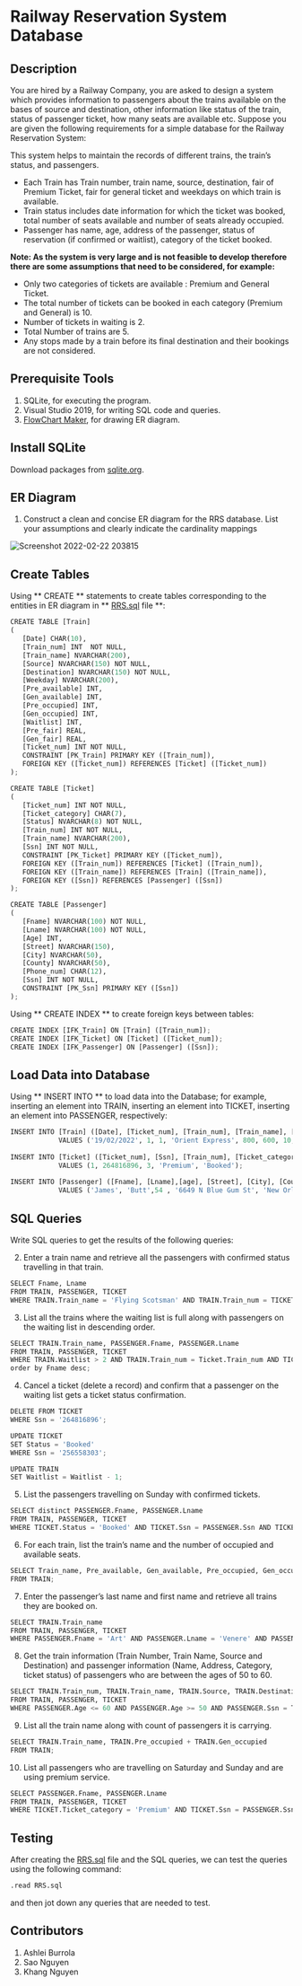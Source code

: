 # Railway Reservation System Database

## Description 

You are hired by a Railway Company, you are asked to design a system which provides
information to passengers about the trains available on the bases of source and destination, other
information like status of the train, status of passenger ticket, how many seats are available etc.
Suppose you are given the following requirements for a simple database for the Railway
Reservation System:

This system helps to maintain the records of different trains, the train’s status, and passengers.
* Each Train has Train number, train name, source, destination, fair of Premium Ticket,
fair for general ticket and weekdays on which train is available.
* Train status includes date information for which the ticket was booked, total number of
seats available and number of seats already occupied.
* Passenger has name, age, address of the passenger, status of reservation (if confirmed or
waitlist), category of the ticket booked.


**Note: As the system is very large and is not feasible to develop therefore there are some
assumptions that need to be considered, for example:**
* Only two categories of tickets are available : Premium and General Ticket.
* The total number of tickets can be booked in each category (Premium and General) is 10.
* Number of tickets in waiting is 2.
* Total Number of trains are 5.
* Any stops made by a train before its final destination and their bookings are not considered.

## Prerequisite Tools
  1. SQLite, for executing the program.
  2. Visual Studio 2019, for writing SQL code and queries.
  3. [FlowChart Maker](https://app.diagrams.net/), for drawing ER diagram.

## Install SQLite
Download packages from [sqlite.org](https://www.sqlite.org/download.html).

## ER Diagram
  1. Construct a clean and concise ER diagram for the RRS database. List your assumptions and clearly indicate the cardinality mappings

![Screenshot 2022-02-22 203815](https://user-images.githubusercontent.com/46115541/155575750-4dfa7e91-e53e-4d52-a4f7-7842ff99e859.png)

## Create Tables 
Using ** CREATE ** statements to create tables corresponding to the entities in ER diagram in ** [RRS.sql](https://github.com/mkhangg/RRS_G10/blob/main/Source_code/RRS.sql) file **:
```python
CREATE TABLE [Train]
(
   [Date] CHAR(10),
   [Train_num] INT  NOT NULL,
   [Train_name] NVARCHAR(200),
   [Source] NVARCHAR(150) NOT NULL,
   [Destination] NVARCHAR(150) NOT NULL,
   [Weekday] NVARCHAR(200),
   [Pre_available] INT,
   [Gen_available] INT,
   [Pre_occupied] INT,
   [Gen_occupied] INT,
   [Waitlist] INT,
   [Pre_fair] REAL,
   [Gen_fair] REAL,
   [Ticket_num] INT NOT NULL,
   CONSTRAINT [PK_Train] PRIMARY KEY ([Train_num]),
   FOREIGN KEY ([Ticket_num]) REFERENCES [Ticket] ([Ticket_num])
);

CREATE TABLE [Ticket]
(
   [Ticket_num] INT NOT NULL,
   [Ticket_category] CHAR(7),
   [Status] NVARCHAR(8) NOT NULL,
   [Train_num] INT NOT NULL,
   [Train_name] NVARCHAR(200),
   [Ssn] INT NOT NULL,
   CONSTRAINT [PK_Ticket] PRIMARY KEY ([Ticket_num]),
   FOREIGN KEY ([Train_num]) REFERENCES [Ticket] ([Train_num]),
   FOREIGN KEY ([Train_name]) REFERENCES [Train] ([Train_name]),
   FOREIGN KEY ([Ssn]) REFERENCES [Passenger] ([Ssn])
);

CREATE TABLE [Passenger]
(
   [Fname] NVARCHAR(100) NOT NULL,
   [Lname] NVARCHAR(100) NOT NULL,
   [Age] INT,
   [Street] NVARCHAR(150),
   [City] NVARCHAR(50),
   [County] NVARCHAR(50),
   [Phone_num] CHAR(12),
   [Ssn] INT NOT NULL,
   CONSTRAINT [PK_Ssn] PRIMARY KEY ([Ssn])
);
```
Using ** CREATE INDEX ** to create foreign keys between tables:
```python
CREATE INDEX [IFK_Train] ON [Train] ([Train_num]);
CREATE INDEX [IFK_Ticket] ON [Ticket] ([Ticket_num]);
CREATE INDEX [IFK_Passenger] ON [Passenger] ([Ssn]);
```

## Load Data into Database
Using ** INSERT INTO ** to load data into the Database; for example, inserting an element into TRAIN, inserting an element into TICKET, inserting an element into PASSENGER, respectively: 
```python
INSERT INTO [Train] ([Date], [Ticket_num], [Train_num], [Train_name], [Pre_fair], [Gen_fair], [Pre_available], [Pre_occupied], [Gen_available], [Gen_occupied], [Waitlist], [Source], [Destination], [Weekday]) 
            VALUES ('19/02/2022', 1, 1, 'Orient Express', 800, 600, 10, 0, 10, 0, 0, 'Paris', 'Istanbul', 'Monday, Tuesday, Wednesday, Thursday, Friday');
            
INSERT INTO [Ticket] ([Ticket_num], [Ssn], [Train_num], [Ticket_category], [Status]) 
            VALUES (1, 264816896, 3, 'Premium', 'Booked');
           
INSERT INTO [Passenger] ([Fname], [Lname],[age], [Street], [City], [County], [Phone_num], [Ssn]) 
            VALUES ('James', 'Butt',54 , '6649 N Blue Gum St', 'New Orleans', 'Orleans', '504-845-1427', 264816896);
```

## SQL Queries
  Write SQL queries to get the results of the following queries: 

  2. Enter a train name and retrieve all the passengers with confirmed status travelling in that train.
  ```python
  SELECT Fname, Lname
  FROM TRAIN, PASSENGER, TICKET
  WHERE TRAIN.Train_name = 'Flying Scotsman' AND TRAIN.Train_num = TICKET.train_num AND TICKET.SSN = PASSENGER.SSN AND TICKET.Status = 'Booked';
  ```
  3. List all the trains where the waiting list is full along with passengers on the waiting list in descending order.
  ```python
  SELECT TRAIN.Train_name, PASSENGER.Fname, PASSENGER.Lname
  FROM TRAIN, PASSENGER, TICKET
  WHERE TRAIN.Waitlist > 2 AND TRAIN.Train_num = Ticket.Train_num AND TICKET.Status = 'WaitL' AND TICKET.Ssn = PASSENGER.Ssn
  order by Fname desc;
  ```
  4. Cancel a ticket (delete a record) and confirm that a passenger on the waiting list gets a ticket status confirmation.
   ```python
  DELETE FROM TICKET
  WHERE Ssn = '264816896';

  UPDATE TICKET
  SET Status = 'Booked'
  WHERE Ssn = '256558303';

  UPDATE TRAIN 
  SET Waitlist = Waitlist - 1;
  ```
  5. List the passengers travelling on Sunday with confirmed tickets.
  ```python
  SELECT distinct PASSENGER.Fname, PASSENGER.Lname
  FROM TRAIN, PASSENGER, TICKET
  WHERE TICKET.Status = 'Booked' AND TICKET.Ssn = PASSENGER.Ssn AND TICKET.Train_num = TRAIN.Train_num AND TRAIN.Weekday LIKE '%Sunday%';
  ```
  6. For each train, list the train’s name and the number of occupied and available seats.
  ```python
  SELECT Train_name, Pre_available, Gen_available, Pre_occupied, Gen_occupied
  FROM TRAIN;
  ```
  7. Enter the passenger’s last name and first name and retrieve all trains they are booked on.
  ```python
  SELECT TRAIN.Train_name
  FROM TRAIN, PASSENGER, TICKET
  WHERE PASSENGER.Fname = 'Art' AND PASSENGER.Lname = 'Venere' AND PASSENGER.Ssn = TICKET.Ssn AND TICKET.Train_num = TRAIN.Train_num;
  ```
  8. Get the train information (Train Number, Train Name, Source and Destination) and passenger information (Name, Address, Category, ticket status) of passengers who are between the ages of 50 to 60.
  ```python
  SELECT TRAIN.Train_num, TRAIN.Train_name, TRAIN.Source, TRAIN.Destination, PASSENGER.Fname, PASSENGER.Lname, PASSENGER.Street, TICKET.Ticket_category, TICKET.Status
  FROM TRAIN, PASSENGER, TICKET
  WHERE PASSENGER.Age <= 60 AND PASSENGER.Age >= 50 AND PASSENGER.Ssn = TICKET.Ssn AND TICKET.Train_num = TRAIN.Train_num;
  ```
  9. List all the train name along with count of passengers it is carrying.
  ```python
  SELECT TRAIN.Train_name, TRAIN.Pre_occupied + TRAIN.Gen_occupied
  FROM TRAIN;
  ```
  10. List all passengers who are travelling on Saturday and Sunday and are using premium service.
  ```python
  SELECT PASSENGER.Fname, PASSENGER.Lname
  FROM TRAIN, PASSENGER, TICKET
  WHERE TICKET.Ticket_category = 'Premium' AND TICKET.Ssn = PASSENGER.Ssn AND TICKET.Train_num = TRAIN.Train_num AND TRAIN.Weekday LIKE '%Sunday%' AND TRAIN.Weekday LIKE     '%Saturday%';
  ```
  
 ## Testing
 After creating the [RRS.sql](https://github.com/mkhangg/RRS_G10/blob/main/Source_code/RRS.sql) file and the SQL queries, we can test the queries using the following command:
 ```python
 .read RRS.sql
  ```
  and then jot down any queries that are needed to test.

## Contributors
  1. Ashlei Burrola
  2. Sao Nguyen
  3. Khang Nguyen


